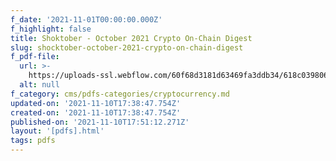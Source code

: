 ```yaml
---
f_date: '2021-11-01T00:00:00.000Z'
f_highlight: false
title: Shoktober - October 2021 Crypto On-Chain Digest
slug: shocktober-october-2021-crypto-on-chain-digest
f_pdf-file:
  url: >-
    https://uploads-ssl.webflow.com/60f68d3181d63469fa3ddb34/618c039806d18ae7772546c5_October%202021%20Crypto%20On-Chain%20Digest_%20Shocktober.pdf
  alt: null
f_category: cms/pdfs-categories/cryptocurrency.md
updated-on: '2021-11-10T17:38:47.754Z'
created-on: '2021-11-10T17:38:47.754Z'
published-on: '2021-11-10T17:51:12.271Z'
layout: '[pdfs].html'
tags: pdfs
---
```



